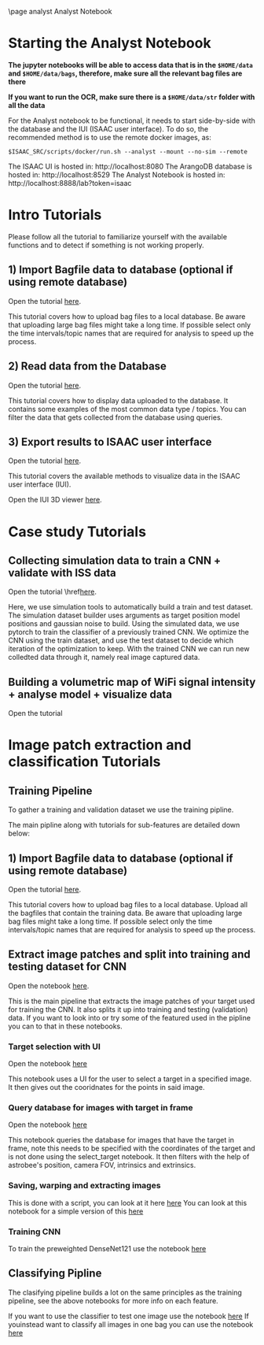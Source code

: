 \page analyst Analyst Notebook


# Starting the Analyst Notebook

**The jupyter notebooks will be able to access data that is in the `$HOME/data` and `$HOME/data/bags`, therefore, make sure all the relevant bag files are there**

**If you want to run the OCR, make sure there is a `$HOME/data/str` folder with all the data**

For the Analyst notebook to be functional, it needs to start side-by-side with the database and the IUI (ISAAC user interface).
To do so, the recommended method is to use the remote docker images, as:

	$ISAAC_SRC/scripts/docker/run.sh --analyst --mount --no-sim --remote
 
The ISAAC UI is hosted in: http://localhost:8080
The ArangoDB database is hosted in: http://localhost:8529
The Analyst Notebook is hosted in: http://localhost:8888/lab?token=isaac

# Intro Tutorials

Please follow all the tutorial to familiarize yourself with the available functions and to detect if something is not working properly.

## 1) Import Bagfile data to database (optional if using remote database)

Open the tutorial [here](http://localhost:8888/lab/tree/1_import_bagfiles.ipynb).

This tutorial covers how to upload bag files to a local database. Be aware that uploading large bag files might take a long time. If possible select only the time intervals/topic names that are required for analysis to speed up the process.


## 2) Read data from the Database

Open the tutorial [here](http://localhost:8888/lab/tree/2_read_database.ipynb).

This tutorial covers how to display data uploaded to the database. It contains some examples of the most common data type / topics.
You can filter the data that gets collected from the database using queries.

## 3) Export results to ISAAC user interface

Open the tutorial [here](http://localhost:8888/lab/tree/3_export_result_to_iui.ipynb).

This tutorial covers the available methods to visualize data in the ISAAC user interface (IUI).

Open the IUI 3D viewer [here](http://localhost:8080).


# Case study Tutorials

## Collecting simulation data to train a CNN + validate with ISS data

Open the tutorial \href[here](http://localhost:8888/lab/tree/build_CNN_with_pytorch.ipynb).

Here, we use simulation tools to automatically build a train and test dataset. The simulation dataset builder uses arguments as target position model positions and gaussian noise to build.
Using the simulated data, we use pytorch to train the classifier of a previously trained CNN. We optimize the CNN using the train dataset, and use the test dataset to decide which iteration of the optimization to keep.
With the trained CNN we can run new colledted data through it, namely real image captured data.


## Building a volumetric map of WiFi signal intensity + analyse model + visualize data

Open the tutorial


# Image patch extraction and classification Tutorials

## Training Pipeline

To gather a training and validation dataset we use the training pipline.

The main pipline along with tutorials for sub-features are detailed down below:

## 1) Import Bagfile data to database (optional if using remote database)

Open the tutorial [here](http://localhost:8888/lab/tree/1_import_bagfiles.ipynb).

This tutorial covers how to upload bag files to a local database. Upload all the bagfiles that contain the training data.
Be aware that uploading large bag files might take a long time. If possible select only the time intervals/topic names that are required for analysis to speed up the process.

## Extract image patches and split into training and testing dataset for CNN

Open the notebook [here](http://localhost:8888/lab/tree/gather_training_dataset.ipynb).

This is the main pipeline that extracts the image patches of your target used for training the CNN. It also splits it up into training and testing (validation) data. If you want to look into or try some of the featured used in the pipline you can to that in these notebooks.

### Target selection with UI

Open the notebook [here](http://localhost:8888/lab/tree/select_target.ipynb)

This notebook uses a UI for the user to select a target in a specified image. It then gives out the cooridnates for the points in said image.

### Query database for images with target in frame

Open the notebook [here](http://localhost:8888/lab/tree/query_images.ipynb)

This notebook queries the database for images that have the target in frame, note this needs to be specified with the coordinates of the target and is not done using the select_target notebook. It then filters with the help of astrobee's position, camera FOV, intrinsics and extrinsics.

### Saving, warping and extracting images

This is done with a script, you can look at it here [here](http://localhost:8888/lab/tree/scripts/save_patch.py)
You can look at this notebook for a simple version of this [here](http://localhost:8888/lab/tree/scripts/warp_and_extract_one_patch.ipynb)

### Training CNN

To train the preweighted DenseNet121 use the notebook [here](http://localhost:8888/lab/tree/scripts/switch_classifying_CNN_training.ipynb)

## Classifying Pipline

The clasifying pipeline builds a lot on the same principles as the training pipeline, see the above notebooks for more info on each feature.

If you want to use the classifier to test one image use the notebook [here](http://localhost:8888/lab/tree/scripts/evaluate_image_with_CNN.ipynb)
If youinstead want to classify all images in one bag you can use the notebook [here](http://localhost:8888/lab/tree/scripts/evaluate_bag_with_CNN.ipynb)
